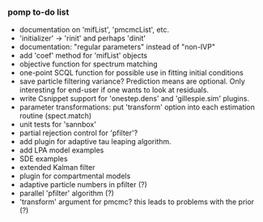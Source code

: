 ### pomp to-do list

- documentation on 'mifList', 'pmcmcList', etc.
- 'initializer' -> 'rinit' and perhaps 'dinit'
- documentation: "regular parameters" instead of "non-IVP"
- add 'coef' method for 'mifList' objects
- objective function for spectrum matching
- one-point SCQL function for possible use in fitting initial conditions
- save particle filtering variance?
    Prediction means are optional.
	Only interesting for end-user if one wants to look at residuals.
- write Csnippet support for 'onestep.dens' and 'gillespie.sim' plugins.
- parameter transformations: put 'transform' option into each estimation routine (spect.match)
- unit tests for 'sannbox'
- partial rejection control for 'pfilter'?
- add plugin for adaptive tau leaping algorithm.
- add LPA model examples
- SDE examples
- extended Kalman filter
- plugin for compartmental models
- adaptive particle numbers in pfilter (?)
- parallel 'pfilter' algorithm (?)
- 'transform' argument for pmcmc?
    this leads to problems with the prior (?)
